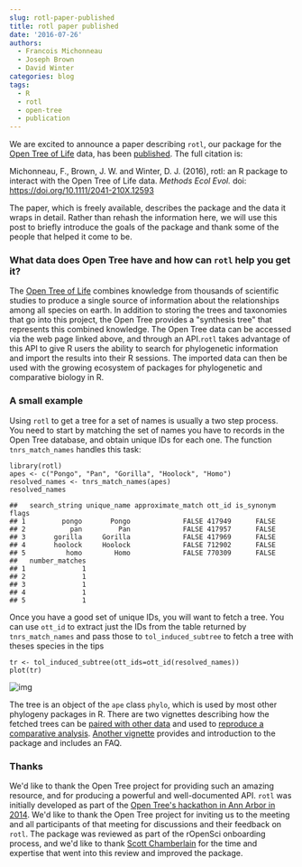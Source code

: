 ```yaml
---
slug: rotl-paper-published
title: rotl paper published
date: '2016-07-26'
authors:
  - Francois Michonneau
  - Joseph Brown
  - David Winter
categories: blog
tags:
  - R
  - rotl
  - open-tree
  - publication
---
```


We are excited to announce a paper describing `rotl`, our package for the
[Open Tree of Life](http://www.opentreeoflife.org/) data, has been
[published](https://doi.org/10.1111/2041-210X.12593). The full
citation is:

Michonneau, F., Brown, J. W. and Winter, D. J. (2016), rotl: an R
package to interact with the Open Tree of Life data. *Methods Ecol
Evol.* doi: <https://doi.org/10.1111/2041-210X.12593>

The paper, which is freely available, describes the package and the data
it wraps in detail. Rather than rehash the information here, we will use
this post to briefly introduce the goals of the package and thank some
of the people that helped it come to be.

### What data does Open Tree have and how can `rotl` help you get it?

The [Open Tree of Life](http://www.opentreeoflife.org/) combines
knowledge from thousands of scientific studies to produce a single
source of information about the relationships among all species on
earth. In addition to storing the trees and taxonomies that go into this
project, the Open Tree provides a "synthesis tree" that represents this
combined knowledge. The Open Tree data can be accessed via the web page
linked above, and through an API.`rotl` takes advantage of this API to
give R users the ability to search for phylogenetic information and
import the results into their R sessions. The imported data can then be
used with the growing ecosystem of packages for phylogenetic and
comparative biology in R.

### A small example

Using `rotl` to get a tree for a set of names is usually a two step
process. You need to start by matching the set of names you have to
records in the Open Tree database, and obtain unique IDs for each one.
The function `tnrs_match_names` handles this task:

    library(rotl)
    apes <- c("Pongo", "Pan", "Gorilla", "Hoolock", "Homo")
    resolved_names <- tnrs_match_names(apes)
    resolved_names

    ##   search_string unique_name approximate_match ott_id is_synonym flags
    ## 1         pongo       Pongo             FALSE 417949      FALSE
    ## 2           pan         Pan             FALSE 417957      FALSE
    ## 3       gorilla     Gorilla             FALSE 417969      FALSE
    ## 4       hoolock     Hoolock             FALSE 712902      FALSE
    ## 5          homo        Homo             FALSE 770309      FALSE
    ##   number_matches
    ## 1              1
    ## 2              1
    ## 3              1
    ## 4              1
    ## 5              1

Once you have a good set of unique IDs, you will want to fetch a tree.
You can use `ott_id` to extract just the IDs from the table returned by
`tnrs_match_names` and pass those to `tol_induced_subtree` to fetch a
tree with theses species in the tips

    tr <- tol_induced_subtree(ott_ids=ott_id(resolved_names))
    plot(tr)

![img](/assets/blog-images/rotl_pub/ape_tree.png)

The tree is an object of the `ape` class `phylo`, which is used by most
other phylogeny packages in R. There are two vignettes describing how
the fetched trees can be [paired with other
data](https://cran.rstudio.com/web/packages/rotl/vignettes/data_mashups.html)
and used to [reproduce a comparative
analysis](https://cran.rstudio.com/web/packages/rotl/vignettes/meta-analysis.html).
[Another
vignette](https://cran.rstudio.com/web/packages/rotl/vignettes/how-to-use-rotl.html)
provides and introduction to the package and includes an FAQ.

### Thanks

We'd like to thank the Open Tree project for providing such an amazing
resource, and  for producing a powerful and well-documented API. `rotl` was
initially developed as part of the [Open Tree's hackathon in Ann Arbor
in
2014](https://ropensci.org/blog/2014/08/15/open-tree-of-life-hackathon/).
We'd like to thank the Open Tree project for inviting us to the meeting
and all participants of that meeting for discussions and their feedback
on `rotl`. The package was reviewed as part of the rOpenSci onboarding
process, and we'd like to thank [Scott
Chamberlain](http://scottchamberlain.info/) for the time and expertise
that went into this review and improved the package.
